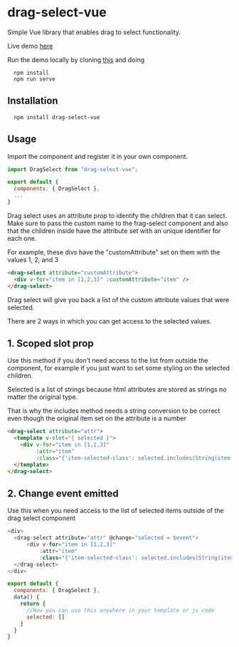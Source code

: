 # drag-select-vue

Simple Vue library that enables drag to select functionality.

Live demo [here](https://andi23rosca.github.io/drag-select-vue/)

Run the demo locally by cloning [this](https://github.com/andi23rosca/drag-select-vue) and doing 

```
  npm install
  npm run serve
```

## Installation

```
  npm install drag-select-vue
```

## Usage
Import the component and register it in your own component.
```javascript
import DragSelect from "drag-select-vue";

export default {
  components: { DragSelect },
  ...
}
```

Drag select uses an attribute prop to identify the children that it can select. Make sure to pass the custom name to the frag-select component and also that the children inside have the attribute set with an unique identifier for each one.

For example, these divs have the "customAttribute" set on them with the values 1, 2, and 3

```html
<drag-select attribute="customAttribute">
  <div v-for="item in [1,2,3]" :customAttribute="item" />
</drag-select>
```
Drag select will give you back a list of the custom attribute values that were selected.

There are 2 ways in which you can get access to the selected values.

## 1. Scoped slot prop

Use this method if you don't need access to the list from outside the component, for example if you just want to set some styling on the selected children.

Selected is a list of strings because html attributes 
are stored as strings no matter the original type. 

That is why the includes method needs a string 
conversion to be correct even though the original
item set on the attribute is a number

```html
<drag-select attribute="attr">
  <template v-slot="{ selected }">
    <div v-for="item in [1,2,3]" 
         :attr="item"
         :class="{'item-selected-class': selected.includes(String(item))}"/>
  </template>
</drag-select>
```


## 2. Change event emitted

Use this when you need access to the list of selected items outside of the drag select component

```javascript
<div>
  <drag-select attribute="attr" @change="selected = $event">
      <div v-for="item in [1,2,3]" 
          :attr="item"
          :class="{'item-selected-class': selected.includes(String(item))}"/>
  </drag-select>
</div>

export default {
  components: { DragSelect },
  data() {
    return {
      //Now you can use this anywhere in your template or js code
      selected: []
    }
  }
}
```